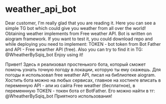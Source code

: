 # weather_api_bot
Dear customer,
I'm really glad that you are reading it. Here you can see a simple TG bot which could give you weather from all over the world! Obtaining weather implements from Free weather API. Bot is written on aiogram framework. If you want to test it, you could download repo and while deploying you need to implement: TOKEN - bot token from Bot Father and API - Free wearther API (free). Also you can try to find it in TG: @WheatherBySqiq_bot 
Enjoy using it!


Привет! Здесь я реализовал простенького бота, который сможет помочь узнать точную погоду в локации, которую ты ему скажешь. Для погоды я использовал free weather API, писал на библиотеке aiogram. Хостить бота можно на любых сервисах, главное на хостинге вписать в переменную API - апи из сайта Free weather (бесплатное), в переменнную TOKEN - токен бота от BotFather. Его можно найти в тг: @WheatherBySqiq_bot
Приятного использования!


